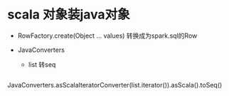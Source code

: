 # scala 对象装java对象

+ RowFactory.create(Object ... values) 转换成为spark.sql的Row
+ JavaConverters 
  + list 转seq 
  
  ```
JavaConverters.asScalaIteratorConverter(list.iterator()).asScala().toSeq()
  ```
